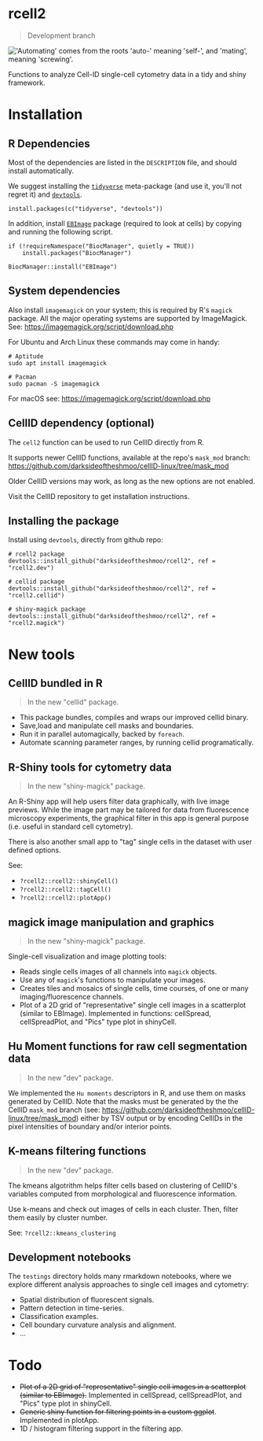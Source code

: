 # rcell2

> Development branch

!['Automating' comes from the roots 'auto-' meaning 'self-', and 'mating', meaning 'screwing'.](https://imgs.xkcd.com/comics/automation.png)

Functions to analyze Cell-ID single-cell cytometry data in a tidy and shiny framework.

# Installation

## R Dependencies

Most of the dependencies are listed in the `DESCRIPTION` file, and should install automatically.

We suggest installing the [```tidyverse```][1] meta-package (and use it, you'll not regret it) and [```devtools```][2].

```
install.packages(c("tidyverse", "devtools"))
```

In addition, install [```EBImage```][3] package (required to look at cells) by copying and running the following script.

```
if (!requireNamespace("BiocManager", quietly = TRUE))
    install.packages("BiocManager")

BiocManager::install("EBImage")
```

## System dependencies

Also install `imagemagick` on your system; this is required by R's `magick` package. All the major operating systems are supported by ImageMagick. See: https://imagemagick.org/script/download.php

For Ubuntu and Arch Linux these commands may come in handy:

```
# Aptitude
sudo apt install imagemagick

# Pacman
sudo pacman -S imagemagick
```

For macOS see: https://imagemagick.org/script/download.php

## CellID dependency (optional)

The `cell2` function can be used to run CellID directly from R.

It supports newer CellID functions, available at the repo's `mask_mod` branch: https://github.com/darksideoftheshmoo/cellID-linux/tree/mask_mod

Older CellID versions may work, as long as the new options are not enabled.

Visit the CellID repository to get installation instructions.

## Installing the package

Install using `devtools`, directly from github repo:

```
# rcell2 package
devtools::install_github("darksideoftheshmoo/rcell2", ref = "rcell2.dev")

# cellid package
devtools::install_github("darksideoftheshmoo/rcell2", ref = "rcell2.cellid")

# shiny-magick package
devtools::install_github("darksideoftheshmoo/rcell2", ref = "rcell2.magick")
```

# New tools

## CellID bundled in R

> In the new "cellid" package.

* This package bundles, compiles and wraps our improved cellid binary.
* Save,load and manipulate cell masks and boundaries.
* Run it in parallel automagically, backed by `foreach`.
* Automate scanning parameter ranges, by running cellid programatically.

## R-Shiny tools for cytometry data

> In the new "shiny-magick" package.

An R-Shiny app will help users filter data graphically, with live image previews.
While the image part may be tailored for data from fluorescence microscopy experiments, the graphical filter in this app is general purpose (i.e. useful in standard cell cytometry).

There is also another small app to "tag" single cells in the dataset with user defined options.

See:

  * `?rcell2::rcell2::shinyCell()`
  * `?rcell2::rcell2::tagCell()`
  * `?rcell2::rcell2::plotApp()`

## magick image manipulation and graphics

> In the new "shiny-magick" package.

Single-cell visualization and image plotting tools:

* Reads single cells images of all channels into `magick` objects.
* Use any of `magick`'s functions to manipulate your images.
* Creates tiles and mosaics of single cells, time courses, of one or many imaging/fluorescence channels.
* Plot of a 2D grid of "representative" single cell images in a scatterplot (similar to EBImage). Implemented in functions: cellSpread, cellSpreadPlot, and "Pics" type plot in shinyCell.

## Hu Moment functions for raw cell segmentation data

> In the new "dev" package.

We implemented the `Hu moments` descriptors in R, and use them on masks generated by CellID. Note that the masks must be generated by the the CellID `mask_mod` branch (see: https://github.com/darksideoftheshmoo/cellID-linux/tree/mask_mod) either by TSV output or by encoding CellIDs in the pixel intensities of boundary and/or interior points.

## K-means filtering functions

> In the new "dev" package.

The kmeans algotrithm helps filter cells based on clustering of CellID's variables computed from morphological and fluorescence information.

Use k-means and check out images of cells in each cluster. Then, filter them easily by cluster number.

See: `?rcell2::kmeans_clustering`

## Development notebooks

The `testings` directory holds many rmarkdown notebooks, where we explore different analysis approaches to single cell images and cytometry:

* Spatial distribution of fluorescent signals.
* Pattern detection in time-series.
* Classification examples.
* Cell boundary curvature analysis and alignment.
* ...


# Todo

* ~~Plot of a 2D grid of "representative" single cell images in a scatterplot (similar to EBImage).~~ Implemented in cellSpread, cellSpreadPlot, and "Pics" type plot in shinyCell.
* ~~Generic shiny function for filtering points in a custom ggplot~~. Implemented in plotApp.
* 1D / histogram filtering support in the filtering app.

[1]:https://www.tidyverse.org/
[2]:https://github.com/r-lib/devtools
[3]:https://bioconductor.org/packages/release/bioc/html/EBImage.html
